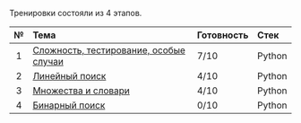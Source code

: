 Тренировки состояли из 4 этапов.

| № | Тема | Готовность | Стек | 
| :----: | :---------------------- | :---------------------- | :---------------------- |
| 1 | [Сложность, тестирование, особые случаи](https://github.com/observer012/Algorithm-training/tree/main/Алгоритмы%205.0/1.%20Сложность%2C%20тестирование%2C%20особые%20случаи) | 7/10 | Python |
| 2 | [Линейный поиск](https://github.com/observer012/Algorithm-training/tree/main/Алгоритмы%205.0/2.%20Линейный%20поиск) | 4/10 | Python |
| 3 | [Множества и словари](https://github.com/observer012/Algorithm-training/tree/main/Алгоритмы%205.0/3.%20Множества%20и%20словари) | 4/10 | Python |
| 4 | [Бинарный поиск](https://github.com/observer012/Algorithm-training/tree/main/Алгоритмы%205.0/4.%20Бинарный%20поиск) | 0/10 | Python |